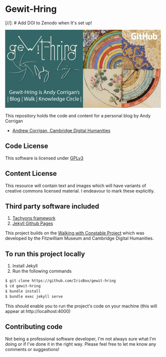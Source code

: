 # Gewit-Hring

[//]: # Add DOI to Zenodo when It's set up!   

![Repository social card](https://raw.githubusercontent.com/IrisBox/gewit-hring/main/images/Gewit-Hring-MediaCard.jpg)

This repository holds the code and content for a personal blog by Andy Corrigan

* [Andrew Corrigan, Cambridge Digital Humanities](https://walking-the-landscape.fitzmuseum.cam.ac.uk/team/andrew-corrigan)

## Code License

This software is licensed under [GPLv3](LICENSE.md)

## Content License

This resource will contain text and images which will have variants of creative commons
licensed material. I endeavour to mark these explicitly.

## Third party software included

1. [Tachyons framework](https://tachyons.io)
2. [Jekyll Github Pages](https://github.com/github/pages-gem)

This project builds on the [Walking with Constable Project](https://walking-the-landscape.fitzmuseum.cam.ac.uk/) which was developed by the Fitzwilliam Museum and Cambridge Digital Humanities. 

## To run this project locally

1. Install Jekyll
2. Run the following commands

```bash
$ git clone https://github.com/IrisBox/gewit-hring
$ cd gewit-hring
$ bundle install
$ bundle exec jekyll serve
```
This should enable you to run the project's code on your machine (this will appear at http://localhost:4000)

## Contributing code

Not being a professional software developer, I'm not always sure what I'm doing or if I've done it in the right way. Please feel free to let me know any comments or suggestions!
